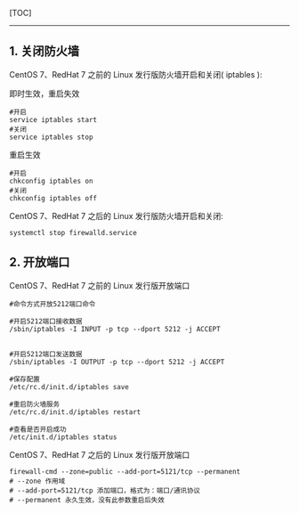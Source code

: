 <!--
+++
title       = "centos防火墙配置"
description = "1. 关闭防火墙; 2. 开放端口"
date        = "2022-01-03"
tags        = []
categories  = ["1-os管理","11-linux"]
series      = []
keywords    = []
weight      = 3
toc         = true
draft       = false
+++ -->

[TOC]

---

## 1. 关闭防火墙

CentOS 7、RedHat 7 之前的 Linux 发行版防火墙开启和关闭( iptables ):

即时生效，重启失效

```
#开启
service iptables start
#关闭
service iptables stop
```

重启生效

```
#开启
chkconfig iptables on
#关闭
chkconfig iptables off
```

CentOS 7、RedHat 7 之后的 Linux 发行版防火墙开启和关闭:

`systemctl stop firewalld.service`

## 2. 开放端口

CentOS 7、RedHat 7 之前的 Linux 发行版开放端口

```
#命令方式开放5212端口命令

#开启5212端口接收数据
/sbin/iptables -I INPUT -p tcp --dport 5212 -j ACCEPT


#开启5212端口发送数据
/sbin/iptables -I OUTPUT -p tcp --dport 5212 -j ACCEPT

#保存配置
/etc/rc.d/init.d/iptables save

#重启防火墙服务
/etc/rc.d/init.d/iptables restart

#查看是否开启成功
/etc/init.d/iptables status
```

CentOS 7、RedHat 7 之后的 Linux 发行版开放端口

```
firewall-cmd --zone=public --add-port=5121/tcp --permanent
# --zone 作用域
# --add-port=5121/tcp 添加端口，格式为：端口/通讯协议
# --permanent 永久生效，没有此参数重启后失效
```
